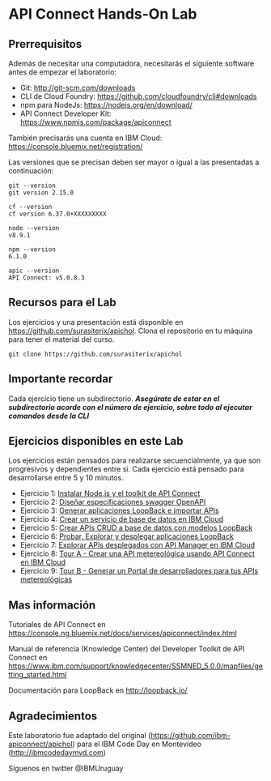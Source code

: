 # API Connect Hands-On Lab

## Prerrequisitos

Además de necesitar una computadora, necesitarás el siguiente software antes de empezar el laboratorio:
-	Git: http://git-scm.com/downloads
- CLI de Cloud Foundry: https://github.com/cloudfoundry/cli#downloads
- npm para NodeJs: https://nodejs.org/en/download/
- API Connect Developer Kit: https://www.npmjs.com/package/apiconnect

También precisarás una cuenta en IBM Cloud: https://console.bluemix.net/registration/

Las versiones que se precisan deben ser mayor o igual a las presentadas a continuación:

```
git --version
git version 2.15.0
```

```
cf --version
cf version 6.37.0+XXXXXXXXX
```

```
node --version
v8.9.1
```

```
npm --version
6.1.0
```

```
apic --version
API Connect: v5.0.8.3
```

## Recursos para el Lab

Los ejercicios y una presentación está disponible en https://github.com/surasiterix/apichol. Clona el repositorio en tu máquina para tener el material del curso.

```
git clone https://github.com/surasiterix/apichol
```

## Importante recordar

Cada ejercicio tiene un subdirectorio. ***Asegúrate de estar en el subdirectorio acorde con el número de ejercicio, sobre todo al ejecutar comandos desde la CLI***

## Ejercicios disponibles en este Lab

Los ejercicios están pensados para realizarse secuencialmente, ya que son progresivos y dependientes entre si. Cada ejercicio está pensado para desarrollarse entre 5 y 10 minutos.

- Ejercicio 1: [Instalar Node.js y el toolkit de API Connect](exercises/ex1)
- Ejercicio 2: [Diseñar especificaciones swagger OpenAPI](exercises/ex2)
- Ejercicio 3: [Generar aplicaciones LoopBack e importar APIs](exercises/ex3)
- Ejercicio 4: [Crear un servicio de base de datos en IBM Cloud](exercises/ex4)
- Ejercicio 5: [Crear APIs CRUD a base de datos con modelos LoopBack](exercises/ex5)
- Ejercicio 6: [Probar, Explorar y desplegar aplicaciones LoopBack](exercises/ex6)
- Ejercicio 7: [Explorar APIs desplegados con API Manager en IBM Cloud](exercises/ex7)
- Ejercicio 8: [Tour A - Crear una API metereológica usando API Connect en IBM Cloud](exercises/ex8)
- Ejercicio 9: [Tour B - Generar un Portal de desarrolladores para tus APIs metereológicas](exercises/ex9)

## Mas información

Tutoriales de API Connect en https://console.ng.bluemix.net/docs/services/apiconnect/index.html

Manual de referencia (Knowledge Center) del Developer Toolkit de API Connect en https://www.ibm.com/support/knowledgecenter/SSMNED_5.0.0/mapfiles/getting_started.html

Documentación para LoopBack en http://loopback.io/

## Agradecimientos

Este laboratorio fue adaptado del original (https://github.com/ibm-apiconnect/apichol) para el IBM Code Day en Montevideo (http://ibmcodedaymvd.com)

Síguenos en twitter @IBMUruguay
